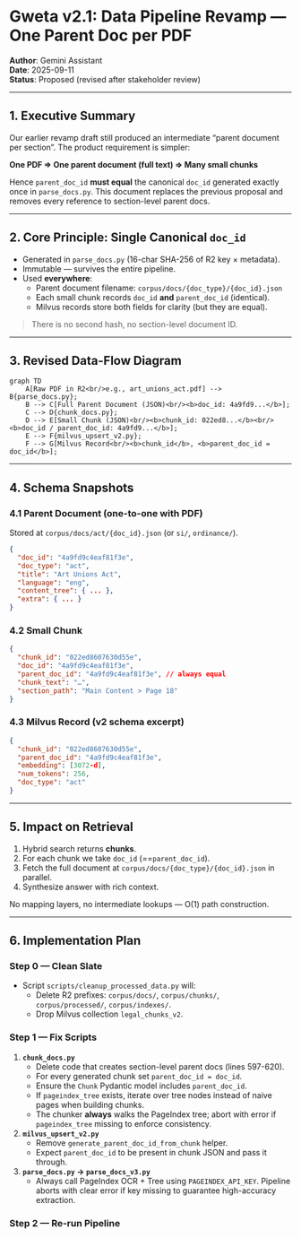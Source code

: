 # Gweta v2.1: Data Pipeline Revamp — **One Parent Doc per PDF**

**Author**: Gemini Assistant  
**Date**: 2025-09-11  
**Status**: Proposed (revised after stakeholder review)

---

## 1. Executive Summary

Our earlier revamp draft still produced an intermediate “parent document per section”. The product requirement is simpler:

**One PDF ⇒ One parent document (full text) ⇒ Many small chunks**

Hence `parent_doc_id` **must equal** the canonical `doc_id` generated exactly once in `parse_docs.py`. This document replaces the previous proposal and removes every reference to section-level parent docs.

---

## 2. Core Principle: Single Canonical `doc_id`

* Generated in `parse_docs.py` (16-char SHA-256 of R2 key × metadata).
* Immutable — survives the entire pipeline.
* Used **everywhere**:
  * Parent document filename: `corpus/docs/{doc_type}/{doc_id}.json`
  * Each small chunk records `doc_id` **and** `parent_doc_id` (identical).
  * Milvus records store both fields for clarity (but they are equal).

> There is no second hash, no section-level document ID.

---

## 3. Revised Data-Flow Diagram

```mermaid
graph TD
    A[Raw PDF in R2<br/>e.g., art_unions_act.pdf] --> B{parse_docs.py};
    B --> C[Full Parent Document (JSON)<br/><b>doc_id: 4a9fd9...</b>];
    C --> D{chunk_docs.py};
    D --> E[Small Chunk (JSON)<br/><b>chunk_id: 022ed8...</b><br/><b>doc_id / parent_doc_id: 4a9fd9...</b>];
    E --> F{milvus_upsert_v2.py};
    F --> G[Milvus Record<br/><b>chunk_id</b>, <b>parent_doc_id = doc_id</b>];
```

---

## 4. Schema Snapshots

### 4.1 Parent Document (one-to-one with PDF)
Stored at `corpus/docs/act/{doc_id}.json` (or `si/`, `ordinance/`).

```json
{
  "doc_id": "4a9fd9c4eaf81f3e",
  "doc_type": "act",
  "title": "Art Unions Act",
  "language": "eng",
  "content_tree": { ... },
  "extra": { ... }
}
```

### 4.2 Small Chunk

```json
{
  "chunk_id": "022ed8607630d55e",
  "doc_id": "4a9fd9c4eaf81f3e",
  "parent_doc_id": "4a9fd9c4eaf81f3e", // always equal
  "chunk_text": "…",
  "section_path": "Main Content > Page 18"
}
```

### 4.3 Milvus Record (v2 schema excerpt)

```json
{
  "chunk_id": "022ed8607630d55e",
  "parent_doc_id": "4a9fd9c4eaf81f3e",
  "embedding": [3072-d],
  "num_tokens": 256,
  "doc_type": "act"
}
```

---

## 5. Impact on Retrieval

1. Hybrid search returns **chunks**.  
2. For each chunk we take `doc_id` (==`parent_doc_id`).  
3. Fetch the full document at `corpus/docs/{doc_type}/{doc_id}.json` in parallel.  
4. Synthesize answer with rich context.  

No mapping layers, no intermediate lookups — O(1) path construction.

---

## 6. Implementation Plan

### Step 0 — Clean Slate
* Script `scripts/cleanup_processed_data.py` will:
  * Delete R2 prefixes: `corpus/docs/`, `corpus/chunks/`, `corpus/processed/`, `corpus/indexes/`.
  * Drop Milvus collection `legal_chunks_v2`.

### Step 1 — Fix Scripts
1. **`chunk_docs.py`**
   * Delete code that creates section-level parent docs (lines 597-620).  
   * For every generated chunk set `parent_doc_id = doc_id`.  
   * Ensure the `Chunk` Pydantic model includes `parent_doc_id`.
   * If `pageindex_tree` exists, iterate over tree nodes instead of naive pages when building chunks.
   * The chunker **always** walks the PageIndex tree; abort with error if `pageindex_tree` missing to enforce consistency.
2. **`milvus_upsert_v2.py`**
   * Remove `generate_parent_doc_id_from_chunk` helper.  
   * Expect `parent_doc_id` to be present in chunk JSON and pass it through.
3. **`parse_docs.py` → `parse_docs_v3.py`**
   * Always call PageIndex OCR + Tree using `PAGEINDEX_API_KEY`.  Pipeline aborts with clear error if key missing to guarantee high-accuracy extraction.

### Step 2 — Re-run Pipeline
```
```